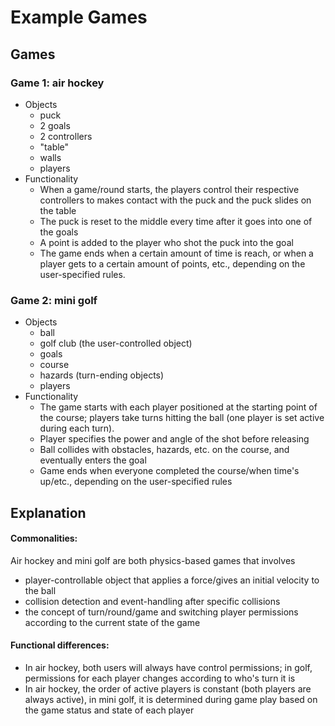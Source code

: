 # Example Games

## Games
### Game 1: air hockey
* Objects
  * puck
  * 2 goals
  * 2 controllers
  * "table"
  * walls
  * players 
* Functionality
  * When a game/round starts, the players control their respective controllers to makes contact with the puck and the puck slides on the table
  * The puck is reset to the middle every time after it goes into one of the goals
  * A point is added to the player who shot the puck into the goal
  * The game ends when a certain amount of time is reach, or when a player gets to a certain amount of points, etc., depending on the user-specified rules.

### Game 2: mini golf
* Objects
  * ball
  * golf club (the user-controlled object)
  * goals
  * course 
  * hazards (turn-ending objects)
  * players
* Functionality
  * The game starts with each player positioned at the starting point of the course; players take turns hitting the ball (one player is set active during each turn).
  * Player specifies the power and angle of the shot before releasing
  * Ball collides with obstacles, hazards, etc. on the course, and eventually enters the goal
  * Game ends when everyone completed the course/when time's up/etc., depending on the user-specified rules

## Explanation
#### Commonalities:
Air hockey and mini golf are both physics-based games that involves
* player-controllable object that applies a force/gives an initial velocity to the ball
* collision detection and event-handling after specific collisions
* the concept of turn/round/game and switching player permissions according to the current state of the game

#### Functional differences:
* In air hockey, both users will always have control permissions; in golf, permissions for each player changes according to who's turn it is
* In air hockey, the order of active players is constant (both players are always active), in mini golf, it is determined during game play based on the game status and state of each player